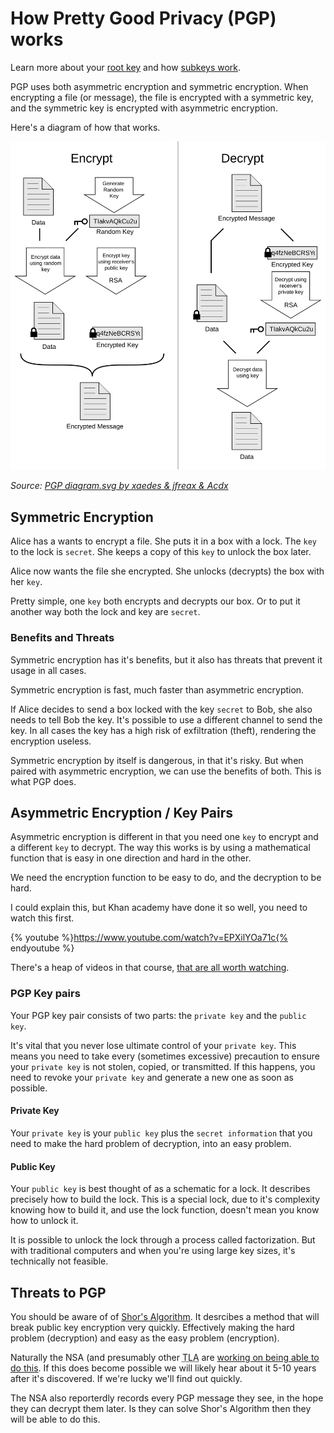 # How Pretty Good Privacy (PGP) works

Learn more about your [root key](pgp/root_key.md) and how [subkeys work](pgp/subkeys.md).

PGP uses both asymmetric encryption and symmetric encryption. When encrypting a file (or message), the file is encrypted with a symmetric key, and the symmetric key is encrypted with asymmetric encryption.

Here's a diagram of how that works.

![PGP diagram.svg by xaedes & jfreax & Acdx](pgp/PGP_diagram.svg)

*Source: [PGP diagram.svg by xaedes & jfreax & Acdx](https://en.wikipedia.org/wiki/File:PGP_diagram.svg)*

## **Symmetric Encryption**

Alice has a wants to encrypt a file. She puts it in a box with a lock. The `key` to the lock is `secret`. She keeps a copy of this `key` to unlock the box later.

Alice now wants the file she encrypted. She unlocks (decrypts) the box with her `key`.

Pretty simple, one `key` both encrypts and decrypts our box. Or to put it another way both the lock and key are `secret`.

### Benefits and Threats

Symmetric encryption has it's benefits, but it also has threats that prevent it usage in all cases.

Symmetric encryption is fast, much faster than asymmetric encryption.

If Alice decides to send a box locked with the key `secret` to Bob, she also needs to tell Bob the key. It's possible to use a different channel to send the key. In all cases the key has a high risk of exfiltration (theft), rendering the encryption useless.

Symmetric encryption by itself is dangerous, in that it's risky. But when paired with asymmetric encryption, we can use the benefits of both. This is what PGP does.

## **Asymmetric Encryption / Key Pairs**

Asymmetric encryption is different in that you need one `key` to encrypt and a different `key` to decrypt. The way this works is by using a mathematical function that is easy in one direction and hard in the other.

We need the encryption function to be easy to do, and the decryption to be hard.

I could explain this, but Khan academy have done it so well, you need to watch this first.

{% youtube %}https://www.youtube.com/watch?v=EPXilYOa71c{% endyoutube %}

There's a heap of videos in that course, [that are all worth watching](https://www.khanacademy.org/computing/computer-science/cryptography).

### PGP Key pairs

Your PGP key pair consists of two parts: the `private key` and the `public key`.

It's vital that you never lose ultimate control of your `private key`. This means you need to take every (sometimes excessive) precaution to ensure your `private key` is not stolen, copied, or transmitted. If this happens, you need to revoke your `private key` and generate a new one as soon as possible.

#### Private Key

Your `private key` is your `public key` plus the `secret information` that you need to make the hard problem of decryption, into an easy problem.


#### Public Key

Your `public key` is best thought of as a schematic for a lock. It describes precisely how to build the lock. This is a special lock, due to it's complexity knowing how to build it, and use the lock function, doesn't mean you know how to unlock it.

It is possible to unlock the lock through a process called factorization. But with traditional computers and when you're using large key sizes, it's technically not feasible.




## Threats to PGP

You should be aware of of [Shor's Algorithm](https://en.wikipedia.org/wiki/Shor%27s_algorithm). It desrcibes a method that will break public key encryption very quickly. Effectively making the hard problem (decryption) and easy as the easy problem (encryption).

Naturally the NSA (and presumably other <acronym title="Three Letter Agencies">TLA</acronym>  are [working on being able to do this](https://www.washingtonpost.com/world/national-security/nsa-seeks-to-build-quantum-computer-that-could-crack-most-types-of-encryption/2014/01/02/8fff297e-7195-11e3-8def-a33011492df2_story.html). If this does become possible we will likely hear about it 5-10 years after it's discovered. If we're lucky we'll find out quickly.

The NSA also reporterdly records every PGP message they see, in the hope they can decrypt them later. Is they can solve Shor's Algorithm then they will be able to do this.
